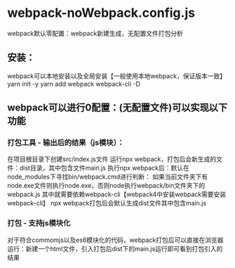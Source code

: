 # webpack-noWebpack.config.js
webpack默认零配置：webpack新建生成，无配置文件打包分析

## 安装：
webpack可以本地安装以及全局安装【一般使用本地webpack，保证版本一致】
yarn init -y
yarn add webpack webpack-cli -D

## webpack可以进行0配置：(无配置文件)可以实现以下功能
### 打包工具 - 输出后的结果（js模块）：
  在项目根目录下创建src/index.js文件
  运行npx webpack，打包后会新生成的文件：dist目录，其中包含文件main.js
  执行npx webpack后：默认在node_modules下寻找bin/webpack.cmd进行判断：
  如果当前文件夹下有node.exe文件则执行node.exe，否则node执行webpack/bin文件夹下的webpack.js
  其中就需要依赖webpack-cli【webpack4中安装webpack需要安装webpack-cli】
npx webpack打包后会默认生成dist文件其中包含main.js

### 打包 - 支持js模块化
  对于符合commomjs以及es6模块化的代码，webpack打包后可以直接在浏览器运行：新建一个html文件，引入打包后dist下的main.js运行即可看到打包引入的结果
